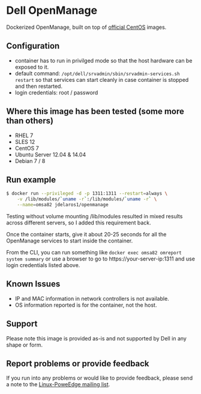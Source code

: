 # Dell OpenManage

Dockerized OpenManage, built on top of [official CentOS](https://registry.hub.docker.com/u/library/centos/) images.

## Configuration

  - container has to run in privilged mode so that the host hardware can be exposed to it.
  - default command: `/opt/dell/srvadmin/sbin/srvadmin-services.sh restart` so that services can start cleanly in case container is stopped and then restarted.
  - login credentials: root / password

## Where this image has been tested (some more than others)

  - RHEL 7
  - SLES 12
  - CentOS 7
  - Ubuntu Server 12.04 & 14.04
  - Debian 7 / 8

## Run example

```bash
$ docker run --privileged -d -p 1311:1311 --restart=always \
    -v /lib/modules/`uname -r`:/lib/modules/`uname -r` \
    --name=omsa82 jdelaros1/openmanage
```

Testing without volume mounting /lib/modules resulted in mixed results across different servers, so I added this requirement back.

Once the container starts, give it about 20-25 seconds for all the OpenManage services to start inside the container.

From the CLI, you can run something like `docker exec omsa82 omreport system summary` or use a browser to go to https://your-server-ip:1311 and use login credentials listed above.

## Known Issues

  - IP and MAC information in network controllers is not available.
  - OS information reported is for the container, not the host.

## Support

Please note this image is provided as-is and not supported by Dell in any shape or form.

## Report problems or provide feedback

If you run into any problems or would like to provide feedback, please send a note to the [Linux-PoweEdge mailing list](https://lists.us.dell.com/mailman/listinfo/linux-poweredge).
